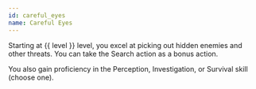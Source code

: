 ```yaml
---
id: careful_eyes
name: Careful Eyes
---
```

Starting at {{ level }} level, you excel at picking out hidden enemies and other threats. You can take the Search action
as a bonus action.

You also gain proficiency in the Perception, Investigation, or Survival skill (choose one).
